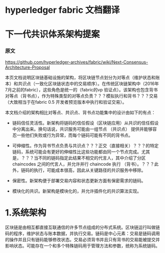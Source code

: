 # hyperledger fabric 文档翻译

# 下一代共识体系架构提案

### 原文

https://github.com/hyperledger-archives/fabric/wiki/Next-Consensus-Architecture-Proposal

本页文档说明区块链基础设施的架构，将区块链节点划分为对等点（维护状态和账本）和共识点（一致化区块链状态中的交易顺序）。在传统区块链架构中（2016年7月之前的fabric），这些角色是统一的（fabric的vp 验证点）。该架构也包含背书对等点（背书点），作为特殊类型的对等点负责？？？模拟执行和背书？？？交易（大致相当于在fabric 0.5 开发者预览版本中执行和验证交易）。

本文档介绍的架构相比对等点、共识点、背书点功能集中的设计由如下的有点：

+ 链码信任灵活性。新架构将链码的信任假设（区块链应用）从共识的信任假设中分离出来。换句话说，共识服务可能由一组节点 （共识点） 提供并能够容忍一些他们失败或行为异常，而每个链码可能有不同的背书点。

+ 可伸缩性。作为背书节点负责与共识点？？？正交（直接相关）？？？的特定链码，系统可能会有更好的伸缩性比这些功能都由同一个节点完成。尤其是，？？？当不同的链码指定此结果不相交的代言人，其中介绍了分区 chaincodes 之间的代言人，并允许并行 chaincode 执行 （背书）。？？？此外，链码的执行，可能成本很高，因此从关键路径的共识服务中移除。

+ 保密性。新架构便于部署交易内容和状态更新方面有保密需求的链码。

+ 模块化的共识。新架构是模块化的，并允许插件化的共识算法实现。

# 1.系统架构

区块链是由相互都直接互联通信的许多节点组成的分布式系统。区块链运行叫做链码的程序，维护状态与账本数据，并执行交易。链码是中心元素：交易是链码调用的操作并且只有链码能够修改状态。交易必须背书并且只有背书的交易能被提交并影响状态。可能存在一个和多个特殊链码用于管理方法和参数，统称为系统链码。

